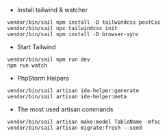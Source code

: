 - Install tailwind & watcher
```
vendor/bin/sail npm install -D tailwindcss postCss
vendor/bin/sail npx tailwindcss init
vendor/bin/sail npm install -D browser-sync
```

- Start Tailwind
```
vendor/bin/sail npm run dev
npm run watch
```

- PhpStorm Helpers
```
vendor/bin/sail artisan ide-helper:generate
vendor/bin/sail artisan ide-helper:meta
```

- The most used artisan commands
```
vendor/bin/sail artisan make:model TableName -mfsc
vendor/bin/sail artisan migrate:fresh --seed
```
